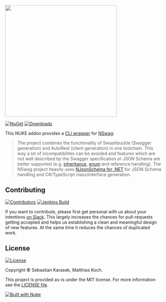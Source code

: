 <img src="https://github.com/nuke-build/presentation/raw/master/images/logo2.png" width="360" />

[![NuGet](https://img.shields.io/nuget/v/Nuke.NSwag.svg?label=nuget&colorB=0A7BBB&style=flat-square&logo=data%3Aimage%2Fpng%3Bbase64%2CiVBORw0KGgoAAAANSUhEUgAAADIAAAAyCAYAAAAeP4ixAAABfWlDQ1BJQ0MgUHJvZmlsZQAAKM%2BlkLFLw0AYxV9bi1IrBRVxcMhQHKQFqYuj1qEgpZRawapLkyatkLQhSRFxdHDt0EXFxSr%2BB7qJ%2F4AgCOokiM4OCiJIie%2BaQkF0EL9w9%2F14d%2B9y9wB%2FQ1cMu28aMKqOlUslpZXCqtT%2FCD%2FGMIwQgkXFNuez2TR%2Brfdb%2BES%2FiYuz8LcaLKm2AvgGyLOKaTnkOXJm0zEFN8ijSqVYIh%2BTYxYvSL4Wuuzxs%2BCyxx%2BCrXxugW8Lk6WyxzHBssfiLZJSsQyyTo4ael3p3ke8JKxWl5fYJzrDRg4pJCFBRh0b0OEgzl5lZj%2F7Eh1fBjV6FM4mtmDRUUaF3hjVOk9V2TXqKj%2BdO1gi%2B%2B%2BZ2tpMwvtDeBEIPrnu2xTQfwC0d13388h12y0gcA9cNnv%2BWpNxvlBv9LToIRDZAc4uepp8Apwz4%2FEHs2gVO1KAw69pwOspMFQARph1aO2%2F617e3XW07oD8NpC%2BAvb2gUnuj6x%2FAbvNdIz349ECAAAACXBIWXMAAB2HAAAdhwGP5fFlAAAAGXRFWHRTb2Z0d2FyZQBwYWludC5uZXQgNC4wLjEwrQoKwAAABeBJREFUaEPdmV1oHFUUx5ukTWo%2FYkuVmtaXFqVoK8UHwVo%2FEBURlFJ88U3FUmmriCgiiFSkiuKDggo%2B6ENRqraCWvwA7Ye0IMVGTHHbajQEI2matrKb3Wzm487M%2Bjszxy2bbpKZ3dnu1j8Mc%2BfOuf9zzr3nnrn3zqz%2FLQ4ePDi7VCp16OOlB4xf7Dj%2Bq8Z4fcaYXx3ff5O6q%2FT1pYGsZa3wff%2BI7wc%2BxocIgoAq%2Fxj3FSrW2sDmTuP7b2OwiVw4D%2Bo8rh0U56p466JQCJbS84ci0y%2BE5%2FkHxsfHe1S8dUGPL%2BM6onZfAI%2BQKxaLV6t46wJbF%2BDIp1xBZPp5SB1ht5Pi5Sre2rBtcx%2FhNRSZfx7UDZPB7qbYpqKtjd7e3jl0%2FjrHdb%2FDeDKvz0D4h3HiHpyYo2KXBqTXM5lM5%2Bjo6ALKcnUmHQnk5WM6j07pzufzVxaDYDnlpNeysbGxJdwXDg0NXQbfxfs4o2yRjB7KdzCSB8h0IzKq1CcGHGRKT6JiwHXdva7nPcX9Jl417hMA%2BWzm10aUf4Pis2JE2oCTxOkPGuPvorxWVacHdHTSc8%2Bi5AwK0vdgElDhc51gdG7hMZ3kA9Ecx%2FEew4liqOUigrAdyE%2B4t1KszxkhoFeebIYT%2F0FCDRvWq0m1gUl9J0SnlDMEz77rep87jvMww%2F%2BA7YYh1yvhoCKpg7A%2Bms%2BXrlCzkmFwsDTXcb09GFmeE5TPFW17A0Z38djO1SZ7Gp5lDfcR95qy10yAewLuTWpaMkgahGBQucpOUGxXkQpQP08cD4UbAPR%2FgTNLVF080K7dstwtNPYimpBoJ0TdKlIV4%2BNBDxM0p01SBXn5FOF8o6qKh%2F7%2B%2Fi7XmPeVQ9Ih3yrvGYozZg8Ufh%2B1ShfY4NvGPEixakRUxTBhwgjsiyhCEgdHntDX02LCchsWXtjwPLf460EMn288ry9qHvUGeJnibBWpCt63EVrHwkYNAF%2F8t%2Fr7gy5VNzPOng0WYtCf2j4EIXOIheG0m66CMXdJGGqT1AH3e1zxHUF4ISNQ4QhrBo%2BJ8jTFqivUQpSCT0bSjUEqjggkvnDoDbLHavlAIdfN1WMZcy%2Fx%2BzPlhq7DoE%2FHEYEYC%2F4m1Pbj1F48%2B5HqhqTcyUBveo40Ey3jCJxydpYlkfxGKH7NqO4lO2aoP0e9pWJToiUcET7S5%2BvydeaxnMYpt43mctfg2DYc%2B4lwnXK91lRH4JLrS93CTrkn5127HQTXsl77DN1VV9JNdYRk8AujsIZirM1RLpdbjO4DUetKNM0ReCz2LluUNjbkRAb9I0pTRtMcgSPzFz2stLFB03bPC17AjohI0TRHLMd5TSkTw3WD25n8WaUK0TRHTBBsUMrEkHlFBvtDqUIkdoQ2C4zxjkfNa4cbBOuUMjHIYKsYkRNKFYLOfSepI7IfmfI%2FSlywNd6olImBwauxoWJE%2BA69xC3%2BfgThuRDtClvXAcsydcwR9zY%2BknmlCsGce4Rb%2FPNhESZtPoczda1mMeT4yMjIfKWNDZq227Yru8EyCLMxEsDNKhIfeqZ1RnlqAv0wIaeUFOPvs0HOslZODisc%2BaFYnH5jVxVy3M9Gan89QyIj6vlBX6HgrFHaGUGTbqKh4gCDOjn8eJHitFvtKWFZcuYbFCK62iDOGI9tcjFYzuOUI8O7ttOnTy%2FFYDkULB9DCbBhGJpVKpocmUypk0n3ASQVxLWApfswa%2Fittm1fl81mF1HVIaeUcj7A%2Bn2lbcwGZA6jq2LByHOBdc7jalLtkEUcZO%2Bm4QwcfCODk%2FT4t9w%2FZh5%2BQvkrWVgyByZUrAzeZenIbRTT%2BZMlv9Zs1%2F1QDIlUNB44kSfMNg%2Bm%2FfdKQsAx%2FisoGMGhhh35wG8xOgMsUR7avXt34%2F4p%2FlMo3CAZBIX7CIkh7nWNEp0SGs%2F9d%2BbInqLlbpUzZFXXWKC%2Fgyy0jF5biwF3MFE34twm6jcnuRzPe5TJfz9rsvXwXJ8rlRZTX9%2FfqXqwfft2%2BVfSUeOV0PBZs%2F4F1CRqhBU78vgAAAAASUVORK5CYII%3D)](https://www.nuget.org/packages/Nuke.NSwag/)
[![Downloads](https://img.shields.io/nuget/dt/Nuke.NSwag.svg?label=downloads&style=flat-square&logo=data%3Aimage%2Fpng%3Bbase64%2CiVBORw0KGgoAAAANSUhEUgAAAEAAAABACAYAAACqaXHeAAAAAXNSR0IArs4c6QAAAARnQU1BAACxjwv8YQUAAAAJcEhZcwAAHYcAAB2HAY%2Fl8WUAAAAZdEVYdFNvZnR3YXJlAHBhaW50Lm5ldCA0LjAuMTnU1rJkAAABrUlEQVR4XuXQQW7DMAxE0Rw1R%2BtN3XAjBOpPaptfsgkN8DazIDB8bNu2NCxXguVKsFwJlrJs6KYGS1k2dFODpSwbuqnBUpYN3dRgKcuGbmqwlGVDNzVYyrKhmxosZdnQTQ2WsmzopgZLWTZ0U4OlLBu6qcFSlg3d1GApy4ZuarCUZUM3NVjKsqGbGixl2dBNDZaybOimBktZNnRTg6UsG7qpwVKWDd3UYPnB86VKfl5owx9YflHhCbvHByz%2FcecnHBofsNzhjk84PD5gudOdnnBqfMDygDs84fT4gOVBVz4hNT5gecIVT0iPD1ieNPMJyviAZcKMJ2jjA5ZJI5%2Bgjg9YCkY8QR8fsJSYTxgyPmApMp4wbHzAUpZ5wtDxAcsBzjxh%2BPiA5SBHnjBlfMByoD1PmDY%2BYDnYtydMHR%2BwnICeMH18wHKS9ydcMj5gOVE84bLxAcuVYLkSLDvVQ5saLDvVQ5saLDvVQ5saLDvVQ5saLDvVQ5saLDvVQ5saLDvVQ5saLDvVQ5saLDvVQ5saLDvVQ5saLDvVQ5saLDvVQ5saLFeC5UqwXAmW69gev7WIMc4gs9idAAAAAElFTkSuQmCC)](https://www.nuget.org/packages/Nuke.NSwag/)

This NUKE addon provides a [CLI wrapper](http://www.nuke.build/getting-started.html#clt-wrappers) for [NSwag](https://github.com/RSuter/NSwag):

> The project combines the functionality of Swashbuckle (Swagger generation) and AutoRest (client generation) in one toolchain. This way a lot of incompatibilites can be avoided and features which are not well described by the Swagger specification or JSON Schema are better supported (e.g. [inheritance](https://github.com/NJsonSchema/NJsonSchema/wiki/Inheritance), [enum](https://github.com/NJsonSchema/NJsonSchema/wiki/Enums) and reference handling). The NSwag project heavily uses [NJsonSchema for .NET](http://njsonschema.org) for JSON Schema handling and C#/TypeScript class/interface generation.

## Contributing

[![Contributors](https://img.shields.io/github/contributors/nuke-build/nswag.svg?style=flat-square&label=contributors&logo=data%3Aimage%2Fpng%3Bbase64%2CiVBORw0KGgoAAAANSUhEUgAAAFgAAABACAYAAACeELDCAAAAAXNSR0IArs4c6QAAAARnQU1BAACxjwv8YQUAAAAJcEhZcwAAHYcAAB2HAY%2Fl8WUAAAAZdEVYdFNvZnR3YXJlAHBhaW50Lm5ldCA0LjAuMTnU1rJkAAAEFUlEQVR4Xu2bjY3UMBCFrwRKoAQ6gA6gA64D6AA6gA6gA%2BgAOoAOjg6gg2XeSl7lfN%2FGdjweR9E%2B6ZNO7%2BIZjzc%2Fjr17dzqdtvLc%2BGD8MJL0tzz9j9rsmSH1oFnBO6MkHUNt98iwetAs8MWolY6lGHtiaD1ortDSmaTPBsXaA8PrQfMKb4ytUluKOZOQetC8woOxVWpLMWcSUg%2BawL3RK8Wg2DMIqwdN4JfRK8Wg2DMIqwfNjBeGlxSLcqzx1vhm5PNTefoftVkjtB40M94bXlIsykFogv%2FXKEnH6FiKQYTWg2bGV8NLikU5luis2HIJq03NFRJaD5oZPw0vKRblSHhcvqVBjqynaoBrLtNaKRblEBoYj1yKsTbIUfWcQTPDW5RDiynehV9boPEW5biAZoa3KIdmBN5STMrlLcpxAc0Mb%2BXxe15ZS6JXWm%2Fl8R%2BBZsboh0LPK2tJ9Eq7u4fcyGnNK2O0lGOZc3fTtI%2BGl%2FKJ%2BXdjtJRjmXNkPU9AM8NjbpqUP9mjtMw5sp4noAn8MXr121jGjLg9JOW3iRH1IGgCI5b3PC%2FVkpRrmXt3y5Wi51NX2zye59O8JHrae9eDoHkF7y2W2QPsXQ%2BC5gra8GvVtU1Cz1fjkq5t8XjWg6BZoGUeuTZPjBb1QXjVg6BZQc2idWmOGC3qQ8KjHgTNSjQHpJmAvOL80IjUP4P6sKS3HgTNjGfGS0PbMp8M7YeJtV0H3fPScWq3x4ecplnqW%2Brn2pqIak3HaQzUTmOiscnjPgJN47Whb714LcRQgbMH2Cu%2FxkhjpTHLczwaYH0a%2BmRGPN1p5Z8ux1FSrjz%2FqDo1hpczOyXTJTx62pRfTj3z0Fbltyj1ZaQ0luecSubx2lij6CKXmvXh3iuZ1322JJqgz1iuFC1z3x49KFmU9EHmhUZcPbQoE3VSnZNFKl82FB5Lh9dEizKRy6TnhJGiV82RZzGdvVG3h7OUMFr0VjRiTkxzX%2BUOlZJGi85iPeX1OuslxcpnDiL07JWUdIboq03yPAZZMSh%2B6L03Ke%2FEbDQ%2F7RlktaUH6TTQnIzOPm0otkpt6MydCpo7QPdPrR%2FUnM06RsfSPXc6aO4IDVpJuxzYBJqBaNqkdVX9TFWrUFr2S%2BuuomYBSscs2yiGYimmYk%2B9baA5iDSQGoAtPxHolXIqdxp46qM7aDqhs1PF6Hu6o5dCt0h9Ut%2FUx81bQiXQ7EQr%2ByO%2BUD1a6jPuSvSA5kY0%2F5xx6XtLNbjNpdHcgO5tR5NqolqbQLORyL21aNFeXhNoNhK2eD1BtEnQBJqNHF1UczVoNnJ0Uc3VoNnI0UU1V4NmI0cX1VwNmo0cXVRzNWg2cnRRzdWg2cjRRTVXg2YjRxfVXA2aN%2FxA84YfaN7wA80bXpzu%2FgPmTK3HK79ikgAAAABJRU5ErkJggg%3D%3D)](https://github.com/nuke-build/nuke/graphs/contributors)
[![Jenkins Build](https://img.shields.io/jenkins/s/https/jenkins.nuke.build/job/addons/job/nswag/job/release.svg?style=flat-square&label=jenkins&logo=%20data%3Aimage%2Fpng%3Bbase64%2CiVBORw0KGgoAAAANSUhEUgAAACgAAAAoCAYAAACM%2FrhtAAAAAXNSR0IArs4c6QAAAARnQU1BAACxjwv8YQUAAAAJcEhZcwAADsMAAA7DAcdvqGQAAAAZdEVYdFNvZnR3YXJlAHBhaW50Lm5ldCA0LjAuMjHxIGmVAAAGBklEQVRYR82YfayWcxjHT%2B%2BnkuQlU2e9iE6MiJS%2FakOLFCvOJHGY1kRYRqNh2LAOUXZaTJFWMubloGYtm7Nl8tZ0hlUzJ0dFRVGhF53j8%2F093%2Ftxnufc9%2FNyTjbf7bvf77qu73Xd93M%2Fv%2Fv3cpe0BU1NTaWNjY0Xw2nwSbgMroK1cD38BK5BtxTeT380bSen%2FzfgAj250G1wLTyIHQtih%2BE%2BeMSuAOxf4bOwzCWPDajdjaKPwX2pS2UC%2Fx9wGd0K2v607Z3XHrsvvAJWwXrr%2F4T3Rbo2gSKnU%2BwbFc4G%2FqNwETzF8pwgRTc8Gf7g%2FDdhF4eLB8m9o2LZwL8fjre0KJCuobLKdd6gaedQcSB5pYpkA%2F9fcJRlrQJlOlFjtevNsrtwkNQfHlWBbOCfYVmbQKkTqPUjPAD72J0fiLvCFanbyYSLtRg3%2BE6DI5AMgR3sjgU61R8I9QJNcd35DucH4reVlATiYy3VUzgf%2B%2BNUJI0BDseC%2BPSULNTa43YvTaklyUCoCTUfKqSlHYL%2Bd3gEvgofgnNDoRxAUw4Xkb%2BU9rtQEdCfYEkyED1tfSyIC%2F2trUmZjRNDcitAyQ7kL3Tt%2FH8zonckTgLxWkulHQ%2FvsJkGPq02NchzTh9oytF8RHsD1OqzzqFkIArzUxKIT7U0EWietzY9FdHXSvIh7vTqgX0mPAS%2FhZvhboeSgWi5iseBmMZaD0sTgWak9cvtkq%2FavvPsCsCeZ%2F%2FfUCtT7pUF7SNKiAPJDZYlAllHtWg%2Fhwdh2BjQjnWNBbYrYR2slT8Cdm%2FFE4Gg%2BUvym9sAYodoeloaCzTacmm79bVzZspPV%2Buw%2Fkrd9NlwDvwF6qlp87DD%2BoGhUBwI3mTROpoL7XtYvgjYVwdxDAhrj7gGhq0Y7VY42GHVuhTqhrbAvvIh6wz1JmvaUc6gIM4GsY4Ed8Bt9I%2BTkLYdbZkSI2Df45REINM6exJti%2B0Ufm2zVKcepm%2BG%2Fkv2xy95BC6wYB7sAXWzsx3TAN4G70SSf7bPA%2BrMgoL2hyfb95Yc2N2CKBvEokGs5Bvdv9uxGZhtvrHmoOYcX6PKtsatNsTxcyfB6Ak%2BB%2B%2BFm%2BBQh1sNagyHGX8btjYJL%2Fh6mjM1lHQc2GhJSyDSuNkJd8ET7W4zqKXDlFaJ66H%2BHb3lh31zX0HtgsI4p13htHgg0BiTUHPYGfJh9qOvbX1YfwsF%2BuPdzlTNCNh6i7X7uZm2qzT0KxwLQyoRaPSo51usF%2BMz2GD7WsvyAu25cA%2FU8lYGr4R3wUnwVF9Hvu%2FhdXCxr1HYkEI4Dq4lJ0zU9KsdKgjoR8DNztUT2wh1QNL41s1vdUzr8O1wN9QbXdzZhKSwN6R9wq4A7NlQW%2FXYSRW%2FnpLG9FT4PtSKIWgVGQp%2FhkvQaD95Tdw1CgJ5nUncCzPeLuzJLvq4XWngewbqqU1DEtZl2nawFPZSPwiB%2Buj0BUKbkOQlLhdIjKaDc%2BySrwtsgDqflNsdgD0Y7nKOdtsb6H5Bq4m%2B3rIA7InWpXc9RYN8nTmExXYFYE9IucONXmR3AHYf%2BBTcADW%2B9Bdrv6e%2Fu7s1OjXqpg9wjZxnmJwg%2BTKKROeOYXYHYGuA621XbCEs6JsLukEweom0pOY%2Fi2SDJB1s3lORCNjb4XBLArBHwS2Oa0LWOaUScwDMeCvx66k9CvdL3xz43qXpZ2kyEOkwrYEeZvts4NfTehmOwexFq7kt6aOSvnBpydQ0E%2FZ7uYBG%2F1T8kYK4NpS3wp0peeEgR%2BvoXLgEbrc7AFs7lDQwV8ORUOeROrvTwCeM8W2lgGMYXG9NQUD%2FAc3r7q90Kf1Q7SunwC8Vi4D9E5xkWQD2AoezMd2SIHoAZnxoLATkaK6LlsXXXC4D%2BC%2BBL8Jq2OITHb6qUCwL%2BK8KAvqaiGM%2FEBUDasTeYD6Q94pLZAD%2FWZYE0af2txrUqHG5NHBrTI%2Bj1ecNfRYR9flXf%2F%2Fl%2BKfThu8yzYFP55l%2Fv2XjuCUVaj2osYlGN9QdjoZ6YcKGoFiQV%2BdbSwGfvj%2Fry1KbQA0te8diuLRc9nA%2BCLX3%2Bz%2BwMnVXJSX%2FACrjqI7wt59WAAAAAElFTkSuQmCC)](https://jenkins.nuke.build/blue/organizations/jenkins/addons%2Fnswag%2Ftests/activity/)

If you want to contribute, please first get personal with us about your intentions [on Slack](https://publicslack.com/slacks/nukebuildnet/invites/new). This largely increases the chances for pull-requests getting accepted and helps us establishing a clean and meaningful design of new features. At the same time it reduces the chances of duplicated work.

## License

[![License](https://img.shields.io/github/license/nuke-build/nswag.svg?style=flat-square&logo=data%3Aimage%2Fpng%3Bbase64%2CiVBORw0KGgoAAAANSUhEUgAAAEAAAABACAYAAACqaXHeAAAAAXNSR0IArs4c6QAAAARnQU1BAACxjwv8YQUAAAAJcEhZcwAAHYcAAB2HAY%2Fl8WUAAAAZdEVYdFNvZnR3YXJlAHBhaW50Lm5ldCA0LjAuMTCtCgrAAAADB0lEQVR4XtWagXETMRREUwIlUAIlUAodQAl0AJ1AB9BB6AA6gA6MduKbkX%2BevKecNk525jHO3l%2Fp686xlJC70%2Bl0C942vjV%2Bn9FreVQbBc0wWujfRpW8Z78JaIb53hhJ1ygTA80w9PQ36duBMjHQHPCuoQZfutSjeqU1PAJN4E3j2pN7aVKv6pnWcgGawNfGa5N6prVcgGZBn8yvVXZXQbOgPXokXaPMNZwoc41D%2FaHZ8b7hpBrKjnCizIjD%2FaHZ8aPR6%2BeZXqqh7Agnyow43B%2BaZz40qnQ36a6rlsYgnChDLOkPzTN1z%2B9PafU0N3OAcaIMsaQ%2FNBufG1X9JyrtDMr0Y4xwokxlWX%2BPjAYdemhPrWeDvYcPJ8r0LO3v4oszNfivQQuTp2u9qJGKE2V6lvZ38UVj9q3t3oqEE2U2lvfXF4t6qPjTqDUV1fRyhw8nymws768vfOr2NtqOqFY4UUZE%2BusL6VDRX7%2FGzOHDiTIi0t9WMPsUKzNPx4kysf62gmuHir3sPXw4USbWny485ZOc2PsJ7VTro%2F3pwp5DxV7qHq2xa41TrY%2F2J7PfJkaHir3UwwdtU061PtqfTP0CUaYm2v3LxCtoDI2lMWk8p1of7Y8K0jhRJgaaYZwoE0P%2FpFUndZqtP6T4BE2zC5qtP6T4BE2zC5qtPyRN8OvhZUQae3ZBtT7anyb49PA6Ivp5wKnWR%2FvbJkncZXr6wokysf62CXRCWjmJxhqd2JwoE%2BuvTqS37JGJlB39GLzhRJmN5f31gz8XTpSJgWYYJ8rEQDOME2VioBnGiTIx0AzjRJkYaIZxokwMNMM4USYGmmGcKBMDzTBOlImBZhgnysRAM4wTZWKgGcaJMjHQDONEmRhohnGiTAw0wzhRJgaaYZwoEwPNME6UiYFmGCfKxEAzjBNlYqAZxokyMdAMoL%2FO%2BNi4bzjpT1e%2BNFb8V7gFzUXMLHqk%2BM1A8wArFj1S5GagOUly0SMtuxloTnJrUU%2B7QXOSW4t62g2ak9xa1NNu0Jzk1qKednK6%2Bw9roIB8keT%2F3QAAAABJRU5ErkJggg%3D%3D)](https://github.com/nuke-build/nswag/blob/master/LICENSE)

Copyright &copy; Sebastian Karasek, Matthias Koch.

This project is provided as-is under the MIT license. For more information see the [LICENSE file](https://github.com/nuke-build/nswag/blob/master/LICENSE).

[![Built with Nuke](http://nuke.build/squared)](https://nuke.build)
